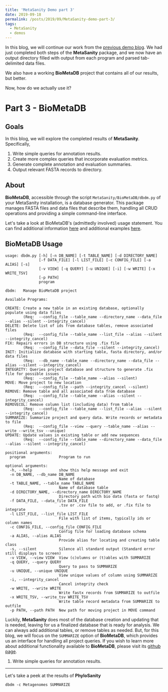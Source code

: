 ```yaml
---
title: 'MetaSanity Demo part 3'
date: 2019-09-18
permalink: /posts/2019/09/MetaSanity-demo-part-3/
tags:
  - MetaSanity
  - demos
---
```


In this blog, we will continue our work from the [previous demo blog](https://cjneely10.github.io/posts/2019/09/MetaSanity-demo-part-2/). We had just completed both steps of the **MetaSanity** package, and we now have an output directory filled with output from each program and parsed tab-delimited data files.

We also have a working **BioMetaDB** project that contains all of our results, but better.

Now, how do we actually use it?

Part 3 - BioMetaDB
======

Goals
------
In this blog, we will explore the completed results of **MetaSanity**. Specifically,

1. Write simple queries for annotation results.
2. Create more complex queries that incorporate evaluation metrics.
3. Generate complete annotation and evaluation summaries.
4. Output relevant FASTA records to directory.

About
------
**BioMetaDB**, accessible through the script `MetaSanity/BioMetaDB/dbdm.py` of your MetaSanity installation, is a database generator. This package manages FASTA files and data files that describe them, handling all CRUD operations and providing a simple command-line interface.

Let's take a look at BioMetaDB's (admittedly involved) usage statement. You can find additional information [here](https://github.com/cjneely10/BioMetaDB) and additional examples [here](https://github.com/cjneely10/BioMetaDB/tree/master/Example).


BioMetaDB Usage
------

<pre><code>usage: dbdm.py [-h] [-n DB_NAME] [-t TABLE_NAME] [-d DIRECTORY_NAME]
               [-f DATA_FILE] [-l LIST_FILE] [-c CONFIG_FILE] [-a ALIAS] [-s]
               [-v VIEW] [-q QUERY] [-u UNIQUE] [-i] [-w WRITE] [-x WRITE_TSV]
               [-p PATH]
               program

dbdm:	Manage BioMetaDB project

Available Programs:

CREATE: Create a new table in an existing database, optionally populate using data files
		(Req:  --config_file --table_name --directory_name --data_file --alias --silent --integrity_cancel)
DELETE: Delete list of ids from database tables, remove associated files
		(Req:  --config_file --table_name --list_file --alias --silent --integrity_cancel)
FIX: Repairs errors in DB structure using .fix file
		(Req:  --config_file --data_file --silent --integrity_cancel)
INIT: Initialize database with starting table, fasta directory, and/or data files
		(Req:  --db_name --table_name --directory_name --data_file --alias --silent --integrity_cancel)
INTEGRITY: Queries project database and structure to generate .fix file for possible issues
		(Req:  --config_file --table_name --alias --silent)
MOVE: Move project to new location
		(Req:  --config_file --path --integrity_cancel --silent)
REMOVE: Remove table and all associated data from database
		(Req:  --config_file --table_name --alias --silent --integrity_cancel)
REMOVECOL: Remove column list (including data) from table
		(Req:  --config_file --table_name --list_file --alias --silent --integrity_cancel)
SUMMARIZE: Summarize project and query data. Write records or metadata to file
		(Req:  --config_file --view --query --table_name --alias --write --write_tsv --unique)
UPDATE: Update values in existing table or add new sequences
		(Req:  --config_file --table_name --directory_name --data_file --alias --silent --integrity_cancel)

positional arguments:
  program               Program to run

optional arguments:
  -h, --help            show this help message and exit
  -n DB_NAME, --db_name DB_NAME
                        Name of database
  -t TABLE_NAME, --table_name TABLE_NAME
                        Name of database table
  -d DIRECTORY_NAME, --directory_name DIRECTORY_NAME
                        Directory path with bio data (fasta or fastq)
  -f DATA_FILE, --data_file DATA_FILE
                        .tsv or .csv file to add, or .fix file to integrate
  -l LIST_FILE, --list_file LIST_FILE
                        File with list of items, typically ids or column names
  -c CONFIG_FILE, --config_file CONFIG_FILE
                        Config file for loading database schema
  -a ALIAS, --alias ALIAS
                        Provide alias for locating and creating table class
  -s, --silent          Silence all standard output (Standard error still displays to screen)
  -v VIEW, --view VIEW  View (c)olumns or (t)ables with SUMMARIZE
  -q QUERY, --query QUERY
                        Query to pass to SUMMARIZE
  -u UNIQUE, --unique UNIQUE
                        View unique values of column using SUMMARIZE
  -i, --integrity_cancel
                        Cancel integrity check
  -w WRITE, --write WRITE
                        Write fastx records from SUMMARIZE to outfile
  -x WRITE_TSV, --write_tsv WRITE_TSV
                        Write table record metadata from SUMMARIZE to outfile
  -p PATH, --path PATH  New path for moving project in MOVE command</code></pre>

Luckily, **MetaSanity** does most of the database creation and updating that is needed, leaving for us a finalized database that is ready for analysis. We can always add additional tables, or remove tables as needed. But, for this blog, we will focus on the `SUMMARIZE` option of **BioMetaDB**, which provides us an interface for handling all project queries. If you wish to learn more about additional functionality available to **BioMetaDB**, please visit its [github page]([BioMetaDB](https://github.com/cjneely10/BioMetaDB)).

1. Write simple queries for annotation results.
------

Let's take a peek at the results of **PhyloSanity**

`dbdm -c Metagenomes SUMMARIZE`

